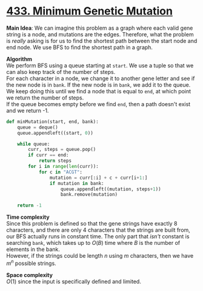 # [433. Minimum Genetic Mutation](https://leetcode.com/problems/minimum-genetic-mutation)

**Main Idea**: We can imagine this problem as a graph where each valid gene string is a node, and mutations are the edges. Therefore, what the problem is *really* asking is for us to find the shortest path between the start node and end node. We use BFS to find the shortest path in a graph.

**Algorithm**  
We perform BFS using a queue starting at `start`. We use a tuple so that we can also keep track of the number of steps.  
For each character in a node, we change it to another gene letter and see if the new node is in `bank`.
If the new node is in `bank`, we add it to the queue.  
We keep doing this until we find a node that is equal to `end`, at which point we return the number of steps.  
If the queue becomes empty before we find `end`, then a path doesn't exist and we return -1.

```python
def minMutation(start, end, bank):
    queue = deque()
    queue.appendleft((start, 0))

    while queue:
        curr, steps = queue.pop()
        if curr == end:
            return steps
        for i in range(len(curr)):
            for c in "ACGT":
                mutation = curr[:i] + c + curr[i+1:]
                if mutation in bank:
                    queue.appendleft((mutation, steps+1))
                    bank.remove(mutation)

    return -1
```

**Time complexity**  
Since this problem is defined so that the gene strings have exactly 8 characters, and there are only 4 characters that the strings are built from, our BFS actually runs in constant time. The only part that *isn't* constant is searching `bank`, which takes up to $O(B)$ time where $B$ is the number of elements in the bank.  
However, if the strings could be length $n$ using $m$ characters, then we have $m^n$ possible strings.

**Space complexity**  
$O(1)$ since the input is specifically defined and limited.
